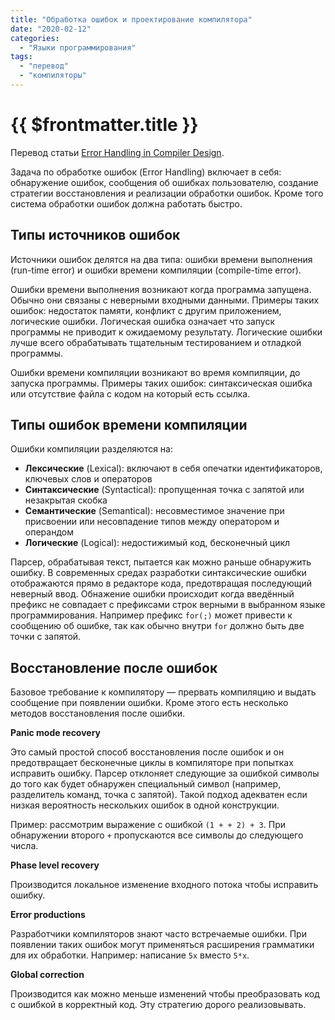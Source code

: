 ```yaml
---
title: "Обработка ошибок и проектирование компилятора"
date: "2020-02-12"
categories: 
  - "Языки программирования"
tags: 
  - "перевод"
  - "компиляторы"
---
```


# {{ $frontmatter.title }}

Перевод статьи [Error Handling in Compiler Design](https://www.geeksforgeeks.org/error-handling-compiler-design/).

Задача по обработке ошибок (Error Handling) включает в себя: обнаружение ошибок, сообщения об ошибках пользователю, создание стратегии восстановления и реализации обработки ошибок. Кроме того система обработки ошибок должна работать быстро.

## Типы источников ошибок

Источники ошибок делятся на два типа: ошибки времени выполнения (run-time error) и ошибки времени компиляции (compile-time error).

Ошибки времени выполнения возникают когда программа запущена. Обычно они связаны с неверными входными данными. Примеры таких ошибок: недостаток памяти, конфликт с другим приложением, логические ошибки. Логическая ошибка означает что запуск программы не приводит к ожидаемому результату. Логические ошибки лучше всего обрабатывать тщательным тестированием и отладкой программы.

Ошибки времени компиляции возникают во время компиляции, до запуска программы. Примеры таких ошибок: синтаксическая ошибка или отсутствие файла с кодом на который есть ссылка.

## Типы ошибок времени компиляции

Ошибки компиляции разделяются на:

- **Лексические** (Lexical): включают в себя опечатки идентификаторов, ключевых слов и операторов
- **Синтаксические** (Syntactical): пропущенная точка с запятой или незакрытая скобка
- **Семантические** (Semantical): несовместимое значение при присвоении или несовпадение типов между оператором и операндом
- **Логические** (Logical): недостижимый код, бесконечный цикл

Парсер, обрабатывая текст, пытается как можно раньше обнаружить ошибку. В современных средах разработки синтаксические ошибки отображаются прямо в редакторе кода, предотвращая последующий неверный ввод. Обнажение ошибки происходит когда введённый префикс не совпадает с префиксами строк верными в выбранном языке программирования. Например префикс `for(;)` может привести к сообщению об ошибке, так как обычно внутри `for` должно быть две точки с запятой.

## Восстановление после ошибок

Базовое требование к компилятору — прервать компиляцию и выдать сообщение при появлении ошибки. Кроме этого есть несколько методов восстановления после ошибки.

**Panic mode recovery**

Это самый простой способ восстановления после ошибок и он предотвращает бесконечные циклы в компиляторе при попытках исправить ошибку. Парсер отклоняет следующие за ошибкой символы до того как будет обнаружен специальный символ (например, разделитель команд, точка с запятой). Такой подход адекватен если низкая вероятность нескольких ошибок в одной конструкции.

Пример: рассмотрим выражение с ошибкой `(1 + + 2) + 3`. При обнаружении второго `+` пропускаются все символы до следующего числа.

**Phase level recovery**

Производится локальное изменение входного потока чтобы исправить ошибку.

**Error productions**

Разработчики компиляторов знают часто встречаемые ошибки. При появлении таких ошибок могут применяться расширения грамматики для их обработки. Например: написание `5x` вместо `5*x`.

**Global correction**

Производится как можно меньше изменений чтобы преобразовать код с ошибкой в корректный код. Эту стратегию дорого реализовывать.
